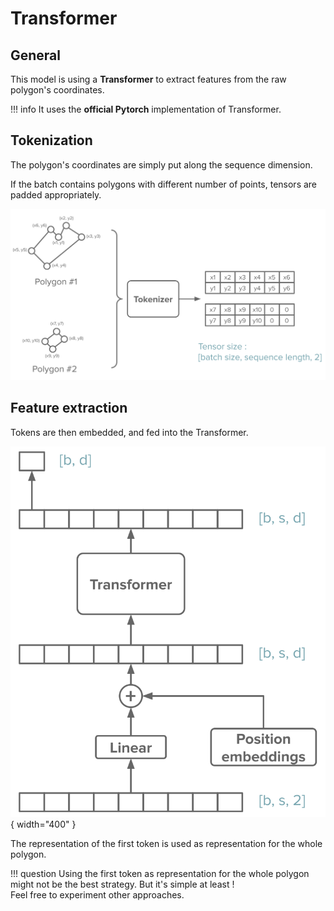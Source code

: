# Transformer

## General

This model is using a **Transformer** to extract features from the raw polygon's coordinates.

!!! info
    It uses the **official Pytorch** implementation of Transformer.

## Tokenization

The polygon's coordinates are simply put along the sequence dimension.

If the batch contains polygons with different number of points, tensors are padded appropriately.

![](../img/tokenizer1.svg)

## Feature extraction

Tokens are then embedded, and fed into the Transformer.

![](../img/transformer1.svg){ width="400" }

The representation of the first token is used as representation for the whole polygon.

!!! question
    Using the first token as representation for the whole polygon might not be the best strategy. But it's simple at least !  
    Feel free to experiment other approaches.
